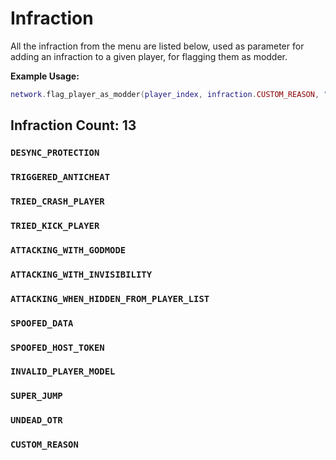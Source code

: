 # Infraction

All the infraction from the menu are listed below, used as parameter for adding an infraction to a given player, for flagging them as modder.

**Example Usage:**
```lua
network.flag_player_as_modder(player_index, infraction.CUSTOM_REASON, "My custom reason on why the player is flagged as a modder")
```

## Infraction Count: 13

### `DESYNC_PROTECTION`
### `TRIGGERED_ANTICHEAT`
### `TRIED_CRASH_PLAYER`
### `TRIED_KICK_PLAYER`
### `ATTACKING_WITH_GODMODE`
### `ATTACKING_WITH_INVISIBILITY`
### `ATTACKING_WHEN_HIDDEN_FROM_PLAYER_LIST`
### `SPOOFED_DATA`
### `SPOOFED_HOST_TOKEN`
### `INVALID_PLAYER_MODEL`
### `SUPER_JUMP`
### `UNDEAD_OTR`
### `CUSTOM_REASON`
